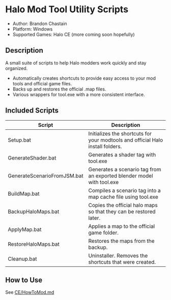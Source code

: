 # Halo Mod Tool Utility Scripts

* Author: Brandon Chastain
* Platform: Windows
* Supported Games: Halo CE (more coming soon hopefully)

## Description

A small suite of scripts to help Halo modders work quickly and stay organized.

* Automatically creates shortcuts to provide easy access to your mod tools and official game files.
* Backs up and restores the official .map files.
* Various wrappers for tool.exe with a more consistent interface.

## Included Scripts

|Script|Description|
|---|---|
|Setup.bat|Initializes the shortcuts for your modtools and official Halo install folders.|
|GenerateShader.bat|Generates a shader tag with tool.exe|
|GenerateScenarioFromJSM.bat|Generates a scenario tag from an exported blender model with tool.exe|
|BuildMap.bat|Compiles a scenario tag into a map cache file using tool.exe|
|BackupHaloMaps.bat|Copies the official halo maps so that they can be restored later.|
|ApplyMap.bat|Applies a map to the official game folder.|
|RestoreHaloMaps.bat|Restores the maps from the backup.|
|Cleanup.bat|Uninstaller. Removes the shortcuts that were created.|

## How to Use
See [CE/HowToMod.md](CE/HowToMod.md)
